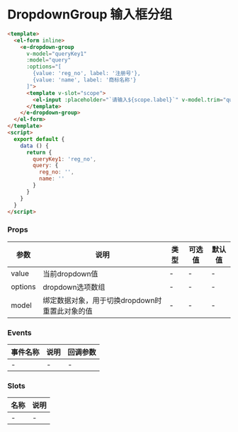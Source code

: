 # DropdownGroup 输入框分组
<el-form inline>
  <e-dropdown-group
    v-model="queryKey1"
    :model="query"
    :options="[
      {value: 'reg_no', label: '注册号'},
      {value: 'name', label: '商标名称'}
    ]">
    <template v-slot="scope">
      <el-input :placeholder="`请输入${scope.label}`" v-model.trim="query[scope.value]"></el-input>
    </template>
  </e-dropdown-group>
</el-form>

```html
<template>
  <el-form inline>
    <e-dropdown-group
      v-model="queryKey1"
      :model="query"
      :options="[
        {value: 'reg_no', label: '注册号'},
        {value: 'name', label: '商标名称'}
      ]">
      <template v-slot="scope">
        <el-input :placeholder="`请输入${scope.label}`" v-model.trim="query[scope.value]"></el-input>
      </template>
    </e-dropdown-group>
  </el-form>
</template>
<script>
  export default {
    data () {
      return {
        queryKey1: 'reg_no',
        query: {
          reg_no: '',
          name: ''
        }
      }
    }
  }
</script>
```


### Props
| 参数      | 说明    | 类型      | 可选值       | 默认值   |
|---------- |-------- |---------- |------------- |--------- |
| value     | 当前dropdown值   | -  |   -       |    -    |
| options     | dropdown选项数组   | -  |   -       |    -    |
| model     |  绑定数据对象，用于切换dropdown时重置此对象的值  | -  |   -       |    -    |

### Events
| 事件名称 | 说明 | 回调参数 |
|---------|--------|---------|
| - | - | - |

### Slots
| 名称 | 说明 | 
|---------|--------|
| - | - |